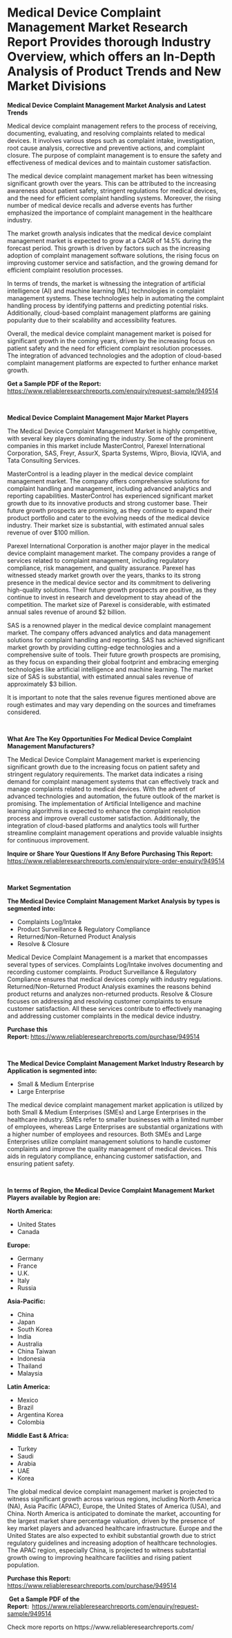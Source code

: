 <p><h1>Medical Device Complaint Management Market Research Report Provides thorough Industry Overview, which offers an In-Depth Analysis of Product Trends and New Market Divisions</h1></p><p><strong>Medical Device Complaint Management Market Analysis and Latest Trends</strong></p>
<p><p>Medical device complaint management refers to the process of receiving, documenting, evaluating, and resolving complaints related to medical devices. It involves various steps such as complaint intake, investigation, root cause analysis, corrective and preventive actions, and complaint closure. The purpose of complaint management is to ensure the safety and effectiveness of medical devices and to maintain customer satisfaction.</p><p>The medical device complaint management market has been witnessing significant growth over the years. This can be attributed to the increasing awareness about patient safety, stringent regulations for medical devices, and the need for efficient complaint handling systems. Moreover, the rising number of medical device recalls and adverse events has further emphasized the importance of complaint management in the healthcare industry.</p><p>The market growth analysis indicates that the medical device complaint management market is expected to grow at a CAGR of 14.5% during the forecast period. This growth is driven by factors such as the increasing adoption of complaint management software solutions, the rising focus on improving customer service and satisfaction, and the growing demand for efficient complaint resolution processes.</p><p>In terms of trends, the market is witnessing the integration of artificial intelligence (AI) and machine learning (ML) technologies in complaint management systems. These technologies help in automating the complaint handling process by identifying patterns and predicting potential risks. Additionally, cloud-based complaint management platforms are gaining popularity due to their scalability and accessibility features.</p><p>Overall, the medical device complaint management market is poised for significant growth in the coming years, driven by the increasing focus on patient safety and the need for efficient complaint resolution processes. The integration of advanced technologies and the adoption of cloud-based complaint management platforms are expected to further enhance market growth.</p></p>
<p><strong>Get a Sample PDF of the Report:&nbsp;</strong> <a href="https://www.reliableresearchreports.com/enquiry/request-sample/949514">https://www.reliableresearchreports.com/enquiry/request-sample/949514</a></p>
<p>&nbsp;</p>
<p><strong>Medical Device Complaint Management Major Market Players</strong></p>
<p><p>The Medical Device Complaint Management Market is highly competitive, with several key players dominating the industry. Some of the prominent companies in this market include MasterControl, Parexel International Corporation, SAS, Freyr, AssurX, Sparta Systems, Wipro, Biovia, IQVIA, and Tata Consulting Services.</p><p>MasterControl is a leading player in the medical device complaint management market. The company offers comprehensive solutions for complaint handling and management, including advanced analytics and reporting capabilities. MasterControl has experienced significant market growth due to its innovative products and strong customer base. Their future growth prospects are promising, as they continue to expand their product portfolio and cater to the evolving needs of the medical device industry. Their market size is substantial, with estimated annual sales revenue of over $100 million.</p><p>Parexel International Corporation is another major player in the medical device complaint management market. The company provides a range of services related to complaint management, including regulatory compliance, risk management, and quality assurance. Parexel has witnessed steady market growth over the years, thanks to its strong presence in the medical device sector and its commitment to delivering high-quality solutions. Their future growth prospects are positive, as they continue to invest in research and development to stay ahead of the competition. The market size of Parexel is considerable, with estimated annual sales revenue of around $2 billion.</p><p>SAS is a renowned player in the medical device complaint management market. The company offers advanced analytics and data management solutions for complaint handling and reporting. SAS has achieved significant market growth by providing cutting-edge technologies and a comprehensive suite of tools. Their future growth prospects are promising, as they focus on expanding their global footprint and embracing emerging technologies like artificial intelligence and machine learning. The market size of SAS is substantial, with estimated annual sales revenue of approximately $3 billion.</p><p>It is important to note that the sales revenue figures mentioned above are rough estimates and may vary depending on the sources and timeframes considered.</p></p>
<p>&nbsp;</p>
<p><strong>What Are The Key Opportunities For Medical Device Complaint Management Manufacturers?</strong></p>
<p><p>The Medical Device Complaint Management market is experiencing significant growth due to the increasing focus on patient safety and stringent regulatory requirements. The market data indicates a rising demand for complaint management systems that can effectively track and manage complaints related to medical devices. With the advent of advanced technologies and automation, the future outlook of the market is promising. The implementation of Artificial Intelligence and machine learning algorithms is expected to enhance the complaint resolution process and improve overall customer satisfaction. Additionally, the integration of cloud-based platforms and analytics tools will further streamline complaint management operations and provide valuable insights for continuous improvement.</p></p>
<p><strong>Inquire or Share Your Questions If Any Before Purchasing This Report:</strong> <a href="https://www.reliableresearchreports.com/enquiry/pre-order-enquiry/949514">https://www.reliableresearchreports.com/enquiry/pre-order-enquiry/949514</a></p>
<p>&nbsp;</p>
<p><strong>Market Segmentation</strong></p>
<p><strong>The Medical Device Complaint Management Market Analysis by types is segmented into:</strong></p>
<p><ul><li>Complaints Log/Intake</li><li>Product Surveillance & Regulatory Compliance</li><li>Returned/Non-Returned Product Analysis</li><li>Resolve & Closure</li></ul></p>
<p><p>Medical Device Complaint Management is a market that encompasses several types of services. Complaints Log/Intake involves documenting and recording customer complaints. Product Surveillance & Regulatory Compliance ensures that medical devices comply with industry regulations. Returned/Non-Returned Product Analysis examines the reasons behind product returns and analyzes non-returned products. Resolve & Closure focuses on addressing and resolving customer complaints to ensure customer satisfaction. All these services contribute to effectively managing and addressing customer complaints in the medical device industry.</p></p>
<p><strong>Purchase this Report:&nbsp;</strong><a href="https://www.reliableresearchreports.com/purchase/949514">https://www.reliableresearchreports.com/purchase/949514</a></p>
<p>&nbsp;</p>
<p><strong>The Medical Device Complaint Management Market Industry Research by Application is segmented into:</strong></p>
<p><ul><li>Small & Medium Enterprise</li><li>Large Enterprise</li></ul></p>
<p><p>The medical device complaint management market application is utilized by both Small & Medium Enterprises (SMEs) and Large Enterprises in the healthcare industry. SMEs refer to smaller businesses with a limited number of employees, whereas Large Enterprises are substantial organizations with a higher number of employees and resources. Both SMEs and Large Enterprises utilize complaint management solutions to handle customer complaints and improve the quality management of medical devices. This aids in regulatory compliance, enhancing customer satisfaction, and ensuring patient safety.</p></p>
<p>&nbsp;</p>
<p><strong>In terms of Region, the Medical Device Complaint Management Market Players available by Region are:</strong></p>
<p>
    <p> <strong> North America: </strong>
        <ul>
            <li>United States</li>
            <li>Canada</li>
        </ul>
        </p> 
    <p> <strong> Europe: </strong>
        <ul>
            <li>Germany</li>
            <li>France</li>
            <li>U.K.</li>
            <li>Italy</li>
            <li>Russia</li>
        </ul>
        </p> 
    <p> <strong> Asia-Pacific: </strong>
        <ul>
            <li>China</li>
            <li>Japan</li>
            <li>South Korea</li>
            <li>India</li>
            <li>Australia</li>
            <li>China Taiwan</li>
            <li>Indonesia</li>
            <li>Thailand</li>
            <li>Malaysia</li>
        </ul>
        </p> 
    <p> <strong> Latin America: </strong>
        <ul>
            <li>Mexico</li>
            <li>Brazil</li>
            <li>Argentina Korea</li>
            <li>Colombia</li>
        </ul>
        </p> 
    <p> <strong> Middle East & Africa: </strong>
        <ul>
            <li>Turkey</li>
            <li>Saudi</li>
            <li>Arabia</li>
            <li>UAE</li>
            <li>Korea</li>
        </ul>
    </p>
    </p>
<p><p>The global medical device complaint management market is projected to witness significant growth across various regions, including North America (NA), Asia Pacific (APAC), Europe, the United States of America (USA), and China. North America is anticipated to dominate the market, accounting for the largest market share percentage valuation, driven by the presence of key market players and advanced healthcare infrastructure. Europe and the United States are also expected to exhibit substantial growth due to strict regulatory guidelines and increasing adoption of healthcare technologies. The APAC region, especially China, is projected to witness substantial growth owing to improving healthcare facilities and rising patient population.</p></p>
<p><strong>Purchase this Report: </strong><a href="https://www.reliableresearchreports.com/purchase/949514">https://www.reliableresearchreports.com/purchase/949514</a></p>
<p>&nbsp;<strong>Get a Sample PDF of the Report:&nbsp;&nbsp;</strong><a href="https://www.reliableresearchreports.com/enquiry/request-sample/949514">https://www.reliableresearchreports.com/enquiry/request-sample/949514</a></p>
<p><strong></strong></p>
<p>Check more reports on https://www.reliableresearchreports.com/</p>